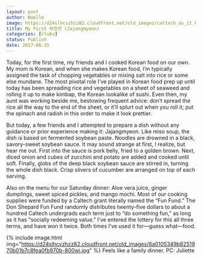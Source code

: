 ```yaml
---
layout: post
author: Noelle
image: https://d24slhcvzhzz82.cloudfront.net/old_images/caltech_as_it_happens/6a0105349b8251970b01b7c8feaecf970b.jpg
title: My First 짜장면 (Jajangmyeon)
categories: [clubs]
status: Publish
date: 2017-06-15
---
```


Today, for the first time, my friends and I cooked Korean food on our own. My mom is Korean, and when she makes Korean food, I’m typically assigned the task of chopping vegetables or mixing salt into rice or some else mundane. The most pivotal role I’ve played in Korean food prep up until today has been spreading rice and vegetables on a sheet of seaweed and rolling it up to make kimbap, the Korean lookalike of sushi. Even then, my aunt was working beside me, bestowing frequent advice: don’t spread the rice all the way to the end of the sheet, or it’ll splurt out when you roll it; put the spinach and radish in this order to make it look prettier.

But today, a few friends and I attempted to prepare a dish without any guidance or prior experience making it: Jajangmyeon. Like miso soup, the dish is based on fermented soybean paste. Noodles are drowned in a black, savory-sweet soybean sauce. It may sound strange at first, I realize, but hear me out. First into the sauce is pork belly, fried to a golden brown. Next, diced onion and cubes of zucchini and potato are added and cooked until soft. Finally, globs of the deep black soybean sauce are stirred in, turning the whole dish black. Crisp slivers of cucumber are arranged on top of each serving.

Also on the menu for our Saturday dinner: Aloe vera juice, ginger dumplings, sweet spiced pickles, and mango mochi. Most of our cooking supplies were funded by a Caltech grant literally named the “Fun Fund.” The Don Shepard Fun Fund randomly distributes twenty-five dollars to about a hundred Caltech undergrads each term just to “do something fun,” as long as it has "socially redeeming value." I’ve entered the lottery for this all three terms, and have won it twice. Both times I’ve used it for—guess what—food.


{% include image.html img="https://d24slhcvzhzz82.cloudfront.net/old_images/6a0105349b8251970b01b7c8fea0fb970b-800wi.jpg" %}
Feels like a family dinner. PC: Juliette
